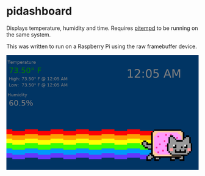 # pidashboard
Displays temperature, humidity and time.
Requires [pitempd](https://github.com/mapitman/pitempd) to be running on the same system.

This was written to run on a Raspberry Pi using the raw framebuffer device. 

![screenshot](screenshot.png)
